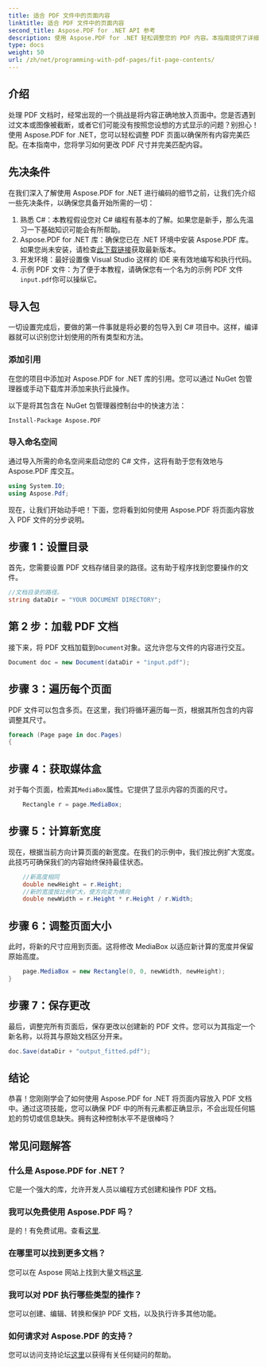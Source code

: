 ```yaml
---
title: 适合 PDF 文件中的页面内容
linktitle: 适合 PDF 文件中的页面内容
second_title: Aspose.PDF for .NET API 参考
description: 使用 Aspose.PDF for .NET 轻松调整您的 PDF 内容。本指南提供了详细的分步方法来实现最佳页面布局。
type: docs
weight: 50
url: /zh/net/programming-with-pdf-pages/fit-page-contents/
---
```

## 介绍

处理 PDF 文档时，经常出现的一个挑战是将内容正确地放入页面中。您是否遇到过文本或图像被截断，或者它们可能没有按照您设想的方式显示的问题？别担心！使用 Aspose.PDF for .NET，您可以轻松调整 PDF 页面以确保所有内容完美匹配。在本指南中，您将学习如何更改 PDF 尺寸并完美匹配内容。

## 先决条件

在我们深入了解使用 Aspose.PDF for .NET 进行编码的细节之前，让我们先介绍一些先决条件，以确保您具备开始所需的一切：

1. 熟悉 C#：本教程假设您对 C# 编程有基本的了解。如果您是新手，那么先温习一下基础知识可能会有所帮助。
2.  Aspose.PDF for .NET 库：确保您已在 .NET 环境中安装 Aspose.PDF 库。如果您尚未安装，请检查[此下载链接](https://releases.aspose.com/pdf/net/)获取最新版本。
3. 开发环境：最好设置像 Visual Studio 这样的 IDE 来有效地编写和执行代码。
4. 示例 PDF 文件：为了便于本教程，请确保您有一个名为的示例 PDF 文件`input.pdf`你可以操纵它。

## 导入包

一切设置完成后，要做的第一件事就是将必要的包导入到 C# 项目中。这样，编译器就可以识别您计划使用的所有类型和方法。

### 添加引用

在您的项目中添加对 Aspose.PDF for .NET 库的引用。您可以通过 NuGet 包管理器或手动下载库并添加来执行此操作。

以下是将其包含在 NuGet 包管理器控制台中的快速方法：

```bash
Install-Package Aspose.PDF
```

### 导入命名空间

通过导入所需的命名空间来启动您的 C# 文件，这将有助于您有效地与 Aspose.PDF 库交互。

```csharp
using System.IO;
using Aspose.Pdf;
```

现在，让我们开始动手吧！下面，您将看到如何使用 Aspose.PDF 将页面内容放入 PDF 文件的分步说明。

## 步骤 1：设置目录

首先，您需要设置 PDF 文档存储目录的路径。这有助于程序找到您要操作的文件。

```csharp
//文档目录的路径。
string dataDir = "YOUR DOCUMENT DIRECTORY";
```

## 第 2 步：加载 PDF 文档

接下来，将 PDF 文档加载到`Document`对象。这允许您与文件的内容进行交互。

```csharp
Document doc = new Document(dataDir + "input.pdf");
```

## 步骤 3：遍历每个页面

PDF 文件可以包含多页。在这里，我们将循环遍历每一页，根据其所包含的内容调整其尺寸。

```csharp
foreach (Page page in doc.Pages)
{
```

## 步骤 4：获取媒体盒

对于每个页面，检索其`MediaBox`属性。它提供了显示内容的页面的尺寸。

```csharp
    Rectangle r = page.MediaBox;
```

## 步骤 5：计算新宽度

现在，根据当前方向计算页面的新宽度。在我们的示例中，我们按比例扩大宽度。此技巧可确保我们的内容始终保持最佳状态。

```csharp
    //新高度相同
    double newHeight = r.Height;
    //新的宽度按比例扩大，使方向变为横向
    double newWidth = r.Height * r.Height / r.Width;
```

## 步骤 6：调整页面大小

此时，将新的尺寸应用到页面。这将修改 MediaBox 以适应新计算的宽度并保留原始高度。

```csharp
    page.MediaBox = new Rectangle(0, 0, newWidth, newHeight);
}
```

## 步骤 7：保存更改

最后，调整完所有页面后，保存更改以创建新的 PDF 文件。您可以为其指定一个新名称，以将其与原始文档区分开来。

```csharp
doc.Save(dataDir + "output_fitted.pdf");
```

## 结论

恭喜！您刚刚学会了如何使用 Aspose.PDF for .NET 将页面内容放入 PDF 文档中。通过这项技能，您可以确保 PDF 中的所有元素都正确显示，不会出现任何尴尬的剪切或信息缺失。拥有这种控制水平不是很棒吗？

## 常见问题解答

### 什么是 Aspose.PDF for .NET？
它是一个强大的库，允许开发人员以编程方式创建和操作 PDF 文档。

### 我可以免费使用 Aspose.PDF 吗？
是的！有免费试用。查看[这里](https://releases.aspose.com/).

### 在哪里可以找到更多文档？
您可以在 Aspose 网站上找到大量文档[这里](https://reference.aspose.com/pdf/net/).

### 我可以对 PDF 执行哪些类型的操作？
您可以创建、编辑、转换和保护 PDF 文档，以及执行许多其他功能。

### 如何请求对 Aspose.PDF 的支持？
您可以访问支持论坛[这里](https://forum.aspose.com/c/pdf/10)以获得有关任何疑问的帮助。